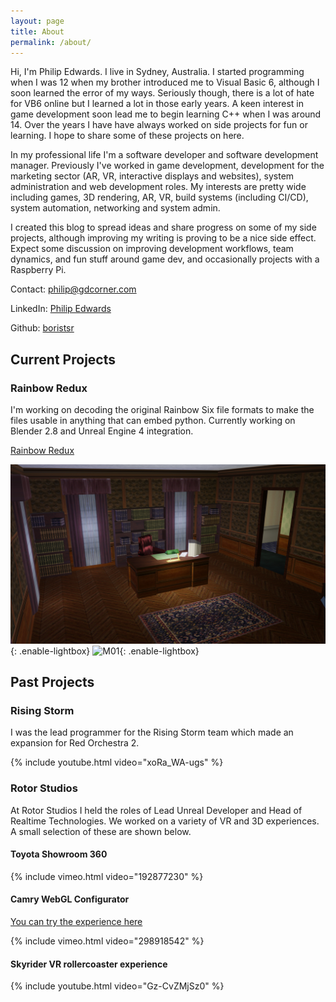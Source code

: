 ```yaml
---
layout: page
title: About
permalink: /about/
---
```


Hi, I'm Philip Edwards. I live in Sydney, Australia. I started programming when I was 12 when my brother introduced me to Visual Basic 6, although I soon learned the error of my ways. Seriously though, there is a lot of hate for VB6 online but I learned a lot in those early years. A keen interest in game development soon lead me to begin learning C++ when I was around 14. Over the years I have have always worked on side projects for fun or learning. I hope to share some of these projects on here.

In my professional life I'm a software developer and software development manager. Previously I've worked in game development, development for the marketing sector (AR, VR, interactive displays and websites), system administration and web development roles. My interests are pretty wide including games, 3D rendering, AR, VR, build systems (including CI/CD), system automation, networking and system admin.

I created this blog to spread ideas and share progress on some of my side projects, although improving my writing is proving to be a nice side effect. Expect some discussion on improving development workflows, team dynamics, and fun stuff around game dev, and occasionally projects with a Raspberry Pi.

Contact: [philip@gdcorner.com](mailto:philip@gdcorner.com)

LinkedIn: [Philip Edwards](https://www.linkedin.com/in/philipmedwards/)

Github: [boristsr](https://github.com/boristsr/)

## Current Projects

### Rainbow Redux

I'm working on decoding the original Rainbow Six file formats to make the files usable in anything that can embed python. Currently working on Blender 2.8 and Unreal Engine 4 integration.

[Rainbow Redux](/rainbowsix/gamedev/superresolution/rendering/progress/2019/01/13/RainbowSixRevivalProject.html)

![M01](/assets/posts/2019-01-13-RainbowSixRevivalProject.md/M01-R6-OfficeBlender.jpg){: .enable-lightbox}
![M01](/assets/posts/2019-06-11-BackToTheOrigin.md/Scene1.png){: .enable-lightbox}

## Past Projects

### Rising Storm

I was the lead programmer for the Rising Storm team which made an expansion for Red Orchestra 2.

{% include youtube.html video="xoRa_WA-ugs" %}

### Rotor Studios

At Rotor Studios I held the roles of Lead Unreal Developer and Head of Realtime Technologies. We worked on a variety of VR and 3D experiences. A small selection of these are shown below.

#### Toyota Showroom 360

{% include vimeo.html video="192877230" %}

#### Camry WebGL Configurator

[You can try the experience here](https://customise.toyota.com.au/camry/)

{% include vimeo.html video="298918542" %}

#### Skyrider VR rollercoaster experience

{% include youtube.html video="Gz-CvZMjSz0" %}
